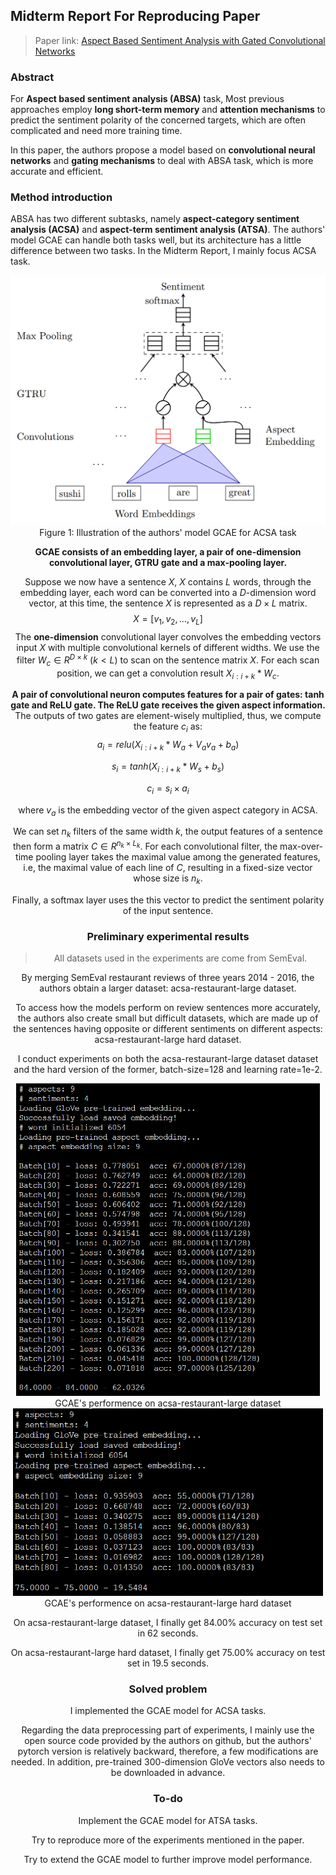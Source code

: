 ## Midterm Report For Reproducing Paper

> Paper link: [Aspect Based Sentiment Analysis with Gated Convolutional Networks ](<https://www.aclweb.org/anthology/P18-1234>)



### Abstract

For **Aspect based sentiment analysis (ABSA)** task, Most previous approaches employ **long short-term memory** and **attention mechanisms** to predict the sentiment polarity of the concerned targets, which are often complicated and need more training time. 

In this paper, the authors propose a model based on **convolutional neural networks** and **gating mechanisms** to deal with ABSA task, which is more accurate and efficient. 



### Method introduction

ABSA has two different subtasks, namely **aspect-category sentiment analysis (ACSA)** and **aspect-term sentiment analysis (ATSA)**. The authors' model GCAE can handle both tasks well, but its architecture has a little difference between two tasks. In the Midterm Report, I mainly focus ACSA task. 

<center><img src='img/GCAE-ACSA.png' height=400px><center>
<center><span>Figure 1: Illustration of the authors' model GCAE for ACSA task</span></center>

**GCAE consists of an embedding layer, a pair of one-dimension convolutional layer, GTRU gate and a max-pooling layer.** 

Suppose we now have a sentence $X$, $X$ contains $L$ words, through the embedding layer, each word can be converted into a $D$-dimension word vector, at this time, the sentence $X$ is represented as a $D\times L$ matrix.
$$
X = [v_1, v_2, ..., v_L]
$$
The **one-dimension** convolutional layer convolves the embedding vectors input $X$ with multiple convolutional kernels of different widths. We use the filter $W_c\in R^{D\times k}\ (k<L)$ to scan on the sentence matrix $X$. For each scan position, we can get a convolution result $X_{i:i+k}*W_c$. 

**A pair of convolutional neuron computes features for a pair of gates: tanh gate and ReLU gate. The ReLU gate receives the given aspect information.** The outputs of two gates are element-wisely multiplied, thus, we compute the feature $c_i$ as:
$$
a_i=relu(X_{i:i+k}*W_a+V_av_a+b_a)
$$

$$
s_i=tanh(X_{i:i+k}*W_s+b_s)
$$

$$
c_i=s_i\times a_i
$$

where $v_a$ is the embedding vector of the given aspect category in ACSA.

We can set $n_k$ filters of the same width $k$, the output features of a sentence then form a matrix $C\in R^{n_k\times L_k}$. For each convolutional filter, the max-over-time pooling layer takes the maximal value among the generated features, i.e, the maximal value of each line of $C$, resulting in a fixed-size vector whose size is $n_k$.

Finally, a softmax layer uses the this vector to predict the sentiment polarity of the input sentence.



### Preliminary experimental results

> All datasets used in the experiments are come from SemEval.

By merging SemEval restaurant reviews of three years 2014 - 2016, the authors obtain a larger dataset: acsa-restaurant-large dataset.

To access how the models perform on review sentences more accurately, the authors also create small but difficult datasets, which are made up of the sentences having opposite or different sentiments on different aspects: acsa-restaurant-large hard dataset.

I conduct experiments on both the acsa-restaurant-large dataset dataset and the hard version of the former, batch-size=128 and learning rate=1e-2.

<center><img src='img/mid-term-ACSA-normal.png' height=500px></center>
<center><span>GCAE's performence on acsa-restaurant-large dataset</span></center>

<center><img src='img/mid-term-ACSA-hard.png' height=300px></center>
<center><span>GCAE's performence on acsa-restaurant-large hard dataset</span></center>

On acsa-restaurant-large dataset, I finally get 84.00% accuracy on test set in 62 seconds. 

On acsa-restaurant-large hard dataset, I finally get 75.00% accuracy on test set in 19.5 seconds.



### Solved problem

I implemented the GCAE model for ACSA tasks.

Regarding the data preprocessing part of experiments, I mainly use the open source code provided by the authors on github, but the authors' pytorch version is relatively backward, therefore, a few modifications are needed. In addition, pre-trained 300-dimension GloVe vectors also needs to be downloaded in advance.



### To-do

Implement the GCAE model for ATSA tasks.

Try to reproduce more of the experiments mentioned in the paper.

Try to extend the GCAE model to further improve model performance.